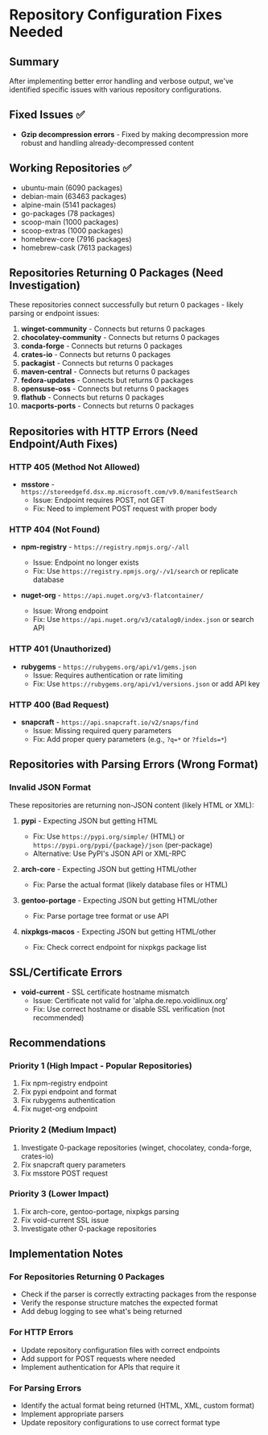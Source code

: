 # Repository Configuration Fixes Needed

## Summary
After implementing better error handling and verbose output, we've identified specific issues with various repository configurations.

## Fixed Issues ✅
- **Gzip decompression errors** - Fixed by making decompression more robust and handling already-decompressed content

## Working Repositories ✅
- ubuntu-main (6090 packages)
- debian-main (63463 packages)
- alpine-main (5141 packages)
- go-packages (78 packages)
- scoop-main (1000 packages)
- scoop-extras (1000 packages)
- homebrew-core (7916 packages)
- homebrew-cask (7613 packages)

## Repositories Returning 0 Packages (Need Investigation)
These repositories connect successfully but return 0 packages - likely parsing or endpoint issues:

1. **winget-community** - Connects but returns 0 packages
2. **chocolatey-community** - Connects but returns 0 packages
3. **conda-forge** - Connects but returns 0 packages
4. **crates-io** - Connects but returns 0 packages
5. **packagist** - Connects but returns 0 packages
6. **maven-central** - Connects but returns 0 packages
7. **fedora-updates** - Connects but returns 0 packages
8. **opensuse-oss** - Connects but returns 0 packages
9. **flathub** - Connects but returns 0 packages
10. **macports-ports** - Connects but returns 0 packages

## Repositories with HTTP Errors (Need Endpoint/Auth Fixes)

### HTTP 405 (Method Not Allowed)
- **msstore** - `https://storeedgefd.dsx.mp.microsoft.com/v9.0/manifestSearch`
  - Issue: Endpoint requires POST, not GET
  - Fix: Need to implement POST request with proper body

### HTTP 404 (Not Found)
- **npm-registry** - `https://registry.npmjs.org/-/all`
  - Issue: Endpoint no longer exists
  - Fix: Use `https://registry.npmjs.org/-/v1/search` or replicate database

- **nuget-org** - `https://api.nuget.org/v3-flatcontainer/`
  - Issue: Wrong endpoint
  - Fix: Use `https://api.nuget.org/v3/catalog0/index.json` or search API

### HTTP 401 (Unauthorized)
- **rubygems** - `https://rubygems.org/api/v1/gems.json`
  - Issue: Requires authentication or rate limiting
  - Fix: Use `https://rubygems.org/api/v1/versions.json` or add API key

### HTTP 400 (Bad Request)
- **snapcraft** - `https://api.snapcraft.io/v2/snaps/find`
  - Issue: Missing required query parameters
  - Fix: Add proper query parameters (e.g., `?q=*` or `?fields=*`)

## Repositories with Parsing Errors (Wrong Format)

### Invalid JSON Format
These repositories are returning non-JSON content (likely HTML or XML):

1. **pypi** - Expecting JSON but getting HTML
   - Fix: Use `https://pypi.org/simple/` (HTML) or `https://pypi.org/pypi/{package}/json` (per-package)
   - Alternative: Use PyPI's JSON API or XML-RPC

2. **arch-core** - Expecting JSON but getting HTML/other
   - Fix: Parse the actual format (likely database files or HTML)

3. **gentoo-portage** - Expecting JSON but getting HTML/other
   - Fix: Parse portage tree format or use API

4. **nixpkgs-macos** - Expecting JSON but getting HTML/other
   - Fix: Check correct endpoint for nixpkgs package list

## SSL/Certificate Errors

- **void-current** - SSL certificate hostname mismatch
  - Issue: Certificate not valid for 'alpha.de.repo.voidlinux.org'
  - Fix: Use correct hostname or disable SSL verification (not recommended)

## Recommendations

### Priority 1 (High Impact - Popular Repositories)
1. Fix npm-registry endpoint
2. Fix pypi endpoint and format
3. Fix rubygems authentication
4. Fix nuget-org endpoint

### Priority 2 (Medium Impact)
1. Investigate 0-package repositories (winget, chocolatey, conda-forge, crates-io)
2. Fix snapcraft query parameters
3. Fix msstore POST request

### Priority 3 (Lower Impact)
1. Fix arch-core, gentoo-portage, nixpkgs parsing
2. Fix void-current SSL issue
3. Investigate other 0-package repositories

## Implementation Notes

### For Repositories Returning 0 Packages
- Check if the parser is correctly extracting packages from the response
- Verify the response structure matches the expected format
- Add debug logging to see what's being returned

### For HTTP Errors
- Update repository configuration files with correct endpoints
- Add support for POST requests where needed
- Implement authentication for APIs that require it

### For Parsing Errors
- Identify the actual format being returned (HTML, XML, custom format)
- Implement appropriate parsers
- Update repository configurations to use correct format type
